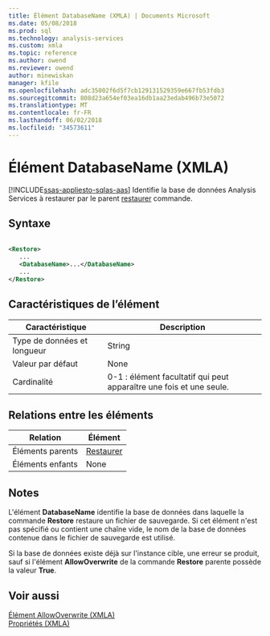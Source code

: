 ```yaml
---
title: Élément DatabaseName (XMLA) | Documents Microsoft
ms.date: 05/08/2018
ms.prod: sql
ms.technology: analysis-services
ms.custom: xmla
ms.topic: reference
ms.author: owend
ms.reviewer: owend
author: minewiskan
manager: kfile
ms.openlocfilehash: adc35002f6d5f7cb129131529359e667fb53fdb3
ms.sourcegitcommit: 808d23a654ef03ea16db1aa23edab496b73e5072
ms.translationtype: MT
ms.contentlocale: fr-FR
ms.lasthandoff: 06/02/2018
ms.locfileid: "34573611"
---
```

# <a name="databasename-element-xmla"></a>Élément DatabaseName (XMLA)
[!INCLUDE[ssas-appliesto-sqlas-aas](../../../includes/ssas-appliesto-sqlas-aas.md)]
  Identifie la base de données Analysis Services à restaurer par le parent [restaurer](../../../analysis-services/xmla/xml-elements-commands/restore-element-xmla.md) commande.  
  
## <a name="syntax"></a>Syntaxe  
  
```xml  
  
<Restore>  
   ...  
   <DatabaseName>...</DatabaseName>  
   ...  
</Restore>  
```  
  
## <a name="element-characteristics"></a>Caractéristiques de l’élément  
  
|Caractéristique|Description|  
|--------------------|-----------------|  
|Type de données et longueur|String|  
|Valeur par défaut|None|  
|Cardinalité|0-1 : élément facultatif qui peut apparaître une fois et une seule.|  
  
## <a name="element-relationships"></a>Relations entre les éléments  
  
|Relation|Élément|  
|------------------|-------------|  
|Éléments parents|[Restaurer](../../../analysis-services/xmla/xml-elements-commands/restore-element-xmla.md)|  
|Éléments enfants|None|  
  
## <a name="remarks"></a>Notes  
 L'élément **DatabaseName** identifie la base de données dans laquelle la commande **Restore** restaure un fichier de sauvegarde. Si cet élément n'est pas spécifié ou contient une chaîne vide, le nom de la base de données contenue dans le fichier de sauvegarde est utilisé.  
  
 Si la base de données existe déjà sur l'instance cible, une erreur se produit, sauf si l'élément **AllowOverwrite** de la commande **Restore** parente possède la valeur **True**.  
  
## <a name="see-also"></a>Voir aussi
 [Élément AllowOverwrite &#40;XMLA&#41;](../../../analysis-services/xmla/xml-elements-properties/allowoverwrite-element-xmla.md)   
 [Propriétés &#40;XMLA&#41;](../../../analysis-services/xmla/xml-elements-properties/xml-elements-properties.md)  
  
  
